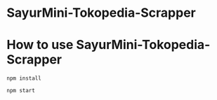 # SayurMini-Tokopedia-Scrapper

# How to use SayurMini-Tokopedia-Scrapper

`npm install`

`npm start`
